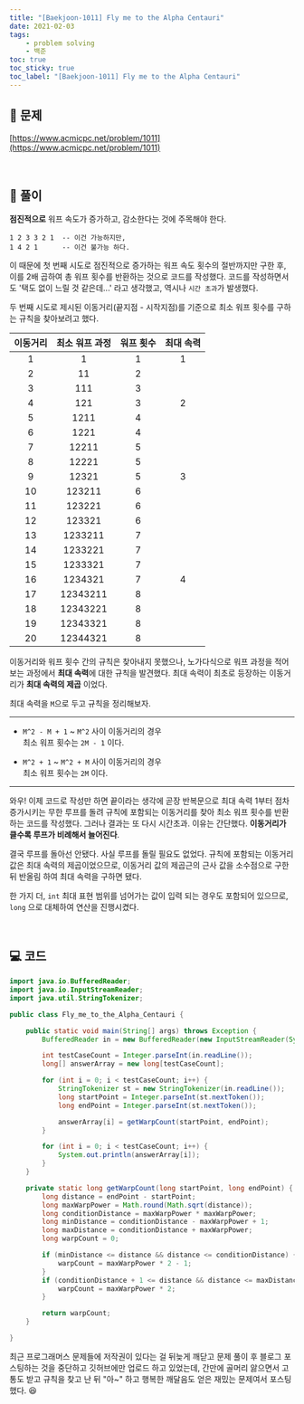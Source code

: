 ```yaml
---
title: "[Baekjoon-1011] Fly me to the Alpha Centauri"
date: 2021-02-03
tags:
    - problem solving
    - 백준
toc: true
toc_sticky: true
toc_label: "[Baekjoon-1011] Fly me to the Alpha Centauri"
---
```

## 📝 문제
[https://www.acmicpc.net/problem/1011](https://www.acmicpc.net/problem/1011)

<br>

## 🎯 풀이
**점진적으로** 워프 속도가 증가하고, 감소한다는 것에 주목해야 한다.

```
1 2 3 3 2 1  -- 이건 가능하지만,
1 4 2 1      -- 이건 불가능 하다.
```

이 때문에 첫 번째 시도로 점진적으로 증가하는 워프 속도 횟수의 절반까지만 구한 후, 
이를 2배 곱하여 총 워프 횟수를 반환하는 것으로 코드를 작성했다. 코드를 작성하면서도 
'택도 없이 느릴 것 같은데...' 라고 생각했고, 역시나 `시간 초과`가 발생했다.  
  
두 번째 시도로 제시된 이동거리(끝지점 - 시작지점)를 기준으로 최소 워프 횟수를 
구하는 규칙을 찾아보려고 했다. 

|이동거리|최소 워프 과정|워프 횟수|최대 속력|
|:---:|:---:|:---:|:---:|
|1|1|1|1|
|2|11|2||
|3|111|3||
|4|121|3|2|
|5|1211|4||
|6|1221|4||
|7|12211|5||
|8|12221|5||
|9|12321|5|3|
|10|123211|6||
|11|123221|6||
|12|123321|6||
|13|1233211|7||
|14|1233221|7||
|15|1233321|7||
|16|1234321|7|4|
|17|12343211|8||
|18|12343221|8||
|19|12343321|8||
|20|12344321|8||

이동거리와 워프 횟수 간의 규칙은 찾아내지 못했으나, 
노가다식으로 워프 과정을 적어보는 과정에서 **최대 속력**에 대한 규칙을 발견했다. 
최대 속력이 최초로 등장하는 이동거리가 **최대 속력의 제곱** 이었다.  
  
최대 속력을 `M`으로 두고 규칙을 정리해보자.  

---

- `M^2 - M + 1` ~ `M^2` 사이 이동거리의 경우  
    최소 워프 횟수는 `2M - 1` 이다.
    
- `M^2 + 1` ~ `M^2 + M` 사이 이동거리의 경우  
    최소 워프 횟수는 `2M` 이다.

---

와우! 이제 코드로 작성만 하면 끝이라는 생각에 
곧장 반복문으로 최대 속력 1부터 점차 증가시키는 무한 루프를 돌려 
규칙에 포함되는 이동거리를 찾아 최소 워프 횟수를 반환하는 코드를 작성했다. 
그러나 결과는 또 다시 시간초과. 이유는 간단했다. **이동거리가 클수록 루프가 비례해서 늘어진다**.  
  
결국 루프를 돌아선 안됐다. 사실 루프를 돌릴 필요도 없었다. 
규칙에 포함되는 이동거리 값은 최대 속력의 제곱이었으므로, 이동거리 값의 제곱근의 근사 값을 
소수점으로 구한 뒤 반올림 하여 최대 속력을 구하면 됐다.  
  
한 가지 더, `int` 최대 표현 범위를 넘어가는 값이 입력 되는 경우도 포함되어 있으므로, 
`long` 으로 대체하여 연산을 진행시켰다.

<br>

## 💻 코드
```java
import java.io.BufferedReader;
import java.io.InputStreamReader;
import java.util.StringTokenizer;

public class Fly_me_to_the_Alpha_Centauri {

    public static void main(String[] args) throws Exception {
        BufferedReader in = new BufferedReader(new InputStreamReader(System.in));

        int testCaseCount = Integer.parseInt(in.readLine());
        long[] answerArray = new long[testCaseCount];

        for (int i = 0; i < testCaseCount; i++) {
            StringTokenizer st = new StringTokenizer(in.readLine());
            long startPoint = Integer.parseInt(st.nextToken());
            long endPoint = Integer.parseInt(st.nextToken());

            answerArray[i] = getWarpCount(startPoint, endPoint);
        }

        for (int i = 0; i < testCaseCount; i++) {
            System.out.println(answerArray[i]);
        }
    }

    private static long getWarpCount(long startPoint, long endPoint) {
        long distance = endPoint - startPoint;
        long maxWarpPower = Math.round(Math.sqrt(distance));
        long conditionDistance = maxWarpPower * maxWarpPower;
        long minDistance = conditionDistance - maxWarpPower + 1;
        long maxDistance = conditionDistance + maxWarpPower;
        long warpCount = 0;

        if (minDistance <= distance && distance <= conditionDistance) {
            warpCount = maxWarpPower * 2 - 1;
        }
        if (conditionDistance + 1 <= distance && distance <= maxDistance) {
            warpCount = maxWarpPower * 2;
        }

        return warpCount;
    }

}
```

최근 프로그래머스 문제들에 저작권이 있다는 걸 뒤늦게 깨닫고 문제 풀이 후 
블로그 포스팅하는 것을 중단하고 깃허브에만 업로드 하고 있었는데,
간만에 골머리 앓으면서 고통도 받고 규칙을 찾고 난 뒤 
"아~" 하고 행복한 깨달음도 얻은 재밌는 문제여서 포스팅 했다. 😆